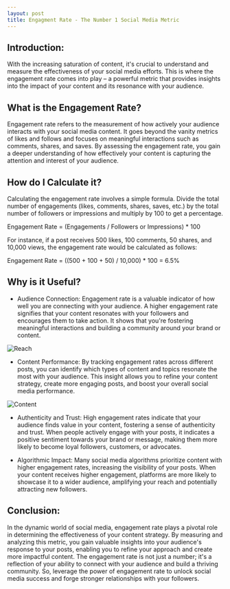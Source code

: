 ```yaml
---
layout: post
title: Engagment Rate - The Number 1 Social Media Metric
---
```


## Introduction:
With the increasing saturation of content, it's crucial to understand and measure the effectiveness of your social media efforts. This is where the engagement rate comes into play – a powerful metric that provides insights into the impact of your content and its resonance with your audience.

## What is the Engagement Rate?
Engagement rate refers to the measurement of how actively your audience interacts with your social media content. It goes beyond the vanity metrics of likes and follows and focuses on meaningful interactions such as comments, shares, and saves. By assessing the engagement rate, you gain a deeper understanding of how effectively your content is capturing the attention and interest of your audience.

## How do I Calculate it?
Calculating the engagement rate involves a simple formula. Divide the total number of engagements (likes, comments, shares, saves, etc.) by the total number of followers or impressions and multiply by 100 to get a percentage.

Engagement Rate = (Engagements / Followers or Impressions) * 100

For instance, if a post receives 500 likes, 100 comments, 50 shares, and 10,000 views, the engagement rate would be calculated as follows:

Engagement Rate = ((500 + 100 + 50) / 10,000) * 100 = 6.5%

## Why is it Useful?

- Audience Connection: Engagement rate is a valuable indicator of how well you are connecting with your audience. A higher engagement rate signifies that your content resonates with your followers and encourages them to take action. It shows that you're fostering meaningful interactions and building a community around your brand or content.

![Reach](https://likewise-learn.web.app/assets/Branding2-4cb2bd03.png)

- Content Performance: By tracking engagement rates across different posts, you can identify which types of content and topics resonate the most with your audience. This insight allows you to refine your content strategy, create more engaging posts, and boost your overall social media performance.

![Content](https://likewise-learn.web.app/assets/Branding1-2208ccf7.png)

- Authenticity and Trust: High engagement rates indicate that your audience finds value in your content, fostering a sense of authenticity and trust. When people actively engage with your posts, it indicates a positive sentiment towards your brand or message, making them more likely to become loyal followers, customers, or advocates.

- Algorithmic Impact: Many social media algorithms prioritize content with higher engagement rates, increasing the visibility of your posts. When your content receives higher engagement, platforms are more likely to showcase it to a wider audience, amplifying your reach and potentially attracting new followers.

## Conclusion:
In the dynamic world of social media, engagement rate plays a pivotal role in determining the effectiveness of your content strategy. By measuring and analyzing this metric, you gain valuable insights into your audience's response to your posts, enabling you to refine your approach and create more impactful content. The engagement rate is not just a number; it's a reflection of your ability to connect with your audience and build a thriving community. So, leverage the power of engagement rate to unlock social media success and forge stronger relationships with your followers.